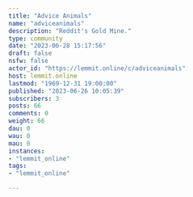 ```yaml
---
title: "Advice Animals" 
name: "adviceanimals"
description: "Reddit's Gold Mine."
type: community
date: "2023-06-28 15:17:56"
draft: false
nsfw: false
actor_id: "https://lemmit.online/c/adviceanimals"
host: lemmit.online
lastmod: "1969-12-31 19:00:00"
published: "2023-06-26 10:05:39"
subscribers: 3
posts: 66
comments: 0
weight: 66
dau: 0
wau: 0
mau: 0
instances:
- "lemmit_online"
tags: 
- "lemmit_online"

---
```

